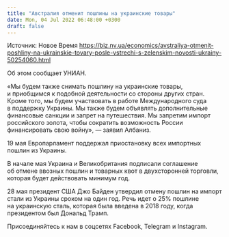 ```yaml
---
title: "Австралия отменит пошлины на украинские товары"
date: Mon, 04 Jul 2022 06:48:00 +0300
draft: false
---
```

Источник: Новое Время https://biz.nv.ua/economics/avstraliya-otmenit-poshliny-na-ukrainskie-tovary-posle-vstrechi-s-zelenskim-novosti-ukrainy-50254060.html


 Об этом сообщает УНИАН.

«Мы будем также снимать пошлину на украинские товары, и приобщимся к подобной деятельности со стороны других стран. Кроме того, мы будем участвовать в работе Международного суда в поддержку Украины. Мы также будем объявлять дополнительные финансовые санкции и запрет на путешествия. Мы запретим импорт российского золота, чтобы сократить возможность России финансировать свою войну», — заявил Албаниз.

19 мая Европарламент поддержал приостановку всех импортных пошлин из Украины.

В начале мая Украина и Великобритания подписали соглашение об отмене ввозных пошлин и товарных квот в двухсторонней торговли, которая будет действовать минимум год.

28 мая президент США Джо Байден утвердил отмену пошлин на импорт стали из Украины сроком на один год. Речь идет о 25% пошлине на украинскую сталь, которая была введена в 2018 году, когда президентом был Дональд Трамп.

Присоединяйтесь к нам в соцсетях Facebook, Telegram и Instagram.

